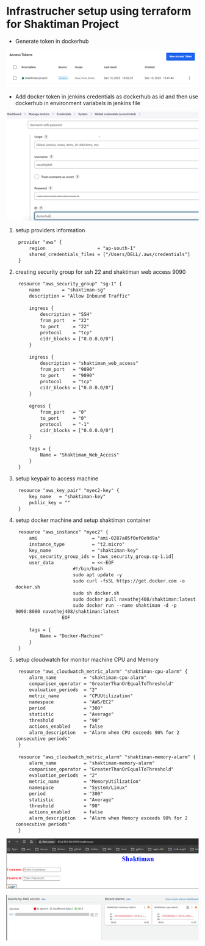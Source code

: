 # Infrastrucher setup using terraform for Shaktiman Project
- Generate token in dockerhub

![Alt text](images/image-2.png)


- Add docker token in jenkins credentials as dockerhub as id and then use dockerhub in environment variabels in jenkins file  
    
![Alt text](images/image-3.png)

1. setup providers information

        provider "aws" {
            region                   = "ap-south-1"
            shared_credentials_files = ["/Users/DELL/.aws/credentials"]
        }

2. creating security group for ssh 22 and shaktiman web access 9090 


        resource "aws_security_group" "sg-1" {
            name        = "shaktiman-sg"
            description = "Allow Inbound Traffic"

            ingress {
                description = "SSH"
                from_port   = "22"
                to_port     = "22"
                protocol    = "tcp"
                cidr_blocks = ["0.0.0.0/0"]
            }

            ingress {
                description = "shaktiman_web_access"
                from_port   = "9090"
                to_port     = "9090"
                protocol    = "tcp"
                cidr_blocks = ["0.0.0.0/0"]
            }

            egress {
                from_port   = "0"
                to_port     = "0"
                protocol    = "-1"
                cidr_blocks = ["0.0.0.0/0"]
            }

            tags = {
                Name = "Shaktiman_Web_Access"
            }
        }

3. setup keypair to access machine


        resource "aws_key_pair" "myec2-key" {
            key_name   = "shaktiman-key"
            public_key = ""
        }

4. setup docker machine and setup shaktiman container 

        resource "aws_instance" "myec2" {
            ami                    = "ami-0287a05f0ef0e9d9a"
            instance_type          = "t2.micro"
            key_name               = "shaktiman-key"
            vpc_security_group_ids = [aws_security_group.sg-1.id]
            user_data              = <<-EOF
                            #!/bin/bash
                            sudo apt update -y
                            sudo curl -fsSL https://get.docker.com -o docker.sh
                            sudo sh docker.sh
                            sudo docker pull navathej408/shaktiman:latest
                            sudo docker run --name shaktiman -d -p 9090:8080 navathej408/shaktiman:latest
                        EOF

            tags = {
                Name = "Docker-Machine"
            }
        }

5. setup cloudwatch for monitor machine CPU and Memory


        resource "aws_cloudwatch_metric_alarm" "shaktiman-cpu-alarm" {
            alarm_name          = "shaktiman-cpu-alarm"
            comparison_operator = "GreaterThanOrEqualToThreshold"
            evaluation_periods  = "2"
            metric_name         = "CPUUtilization"
            namespace           = "AWS/EC2"
            period              = "300"
            statistic           = "Average"
            threshold           = "90"
            actions_enabled     = false 
            alarm_description   = "Alarm when CPU exceeds 90% for 2 consecutive periods"
        }

        resource "aws_cloudwatch_metric_alarm" "shaktiman-memory-alarm" {
            alarm_name          = "shaktiman-memory-alarm"
            comparison_operator = "GreaterThanOrEqualToThreshold"
            evaluation_periods  = "2"
            metric_name         = "MemoryUtilization"
            namespace           = "System/Linux"
            period              = "300"
            statistic           = "Average"
            threshold           = "90"
            actions_enabled     = false 
            alarm_description   = "Alarm when Memory exceeds 90% for 2 consecutive periods"
        }


![Alt text](images/image.png)


![Alt text](images/image-1.png)
